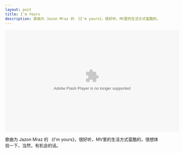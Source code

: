 ```yaml
---
layout: post
title: I'm Yours
description: 歌曲为 Jazon Mraz 的 《I'm yours》，很好听，MV里的生活方式蛮酷的，很想体验一下，当然，有机会的话。
---
```


<embed src="http://player.yinyuetai.com/video/player/3448/v_0.swf" quality="high" width="570" height="334" align="middle"  allowScriptAccess="sameDomain" allowfullscreen="true" type="application/x-shockwave-flash"></embed>

歌曲为 Jazon Mraz 的 《I'm yours》，很好听，MV里的生活方式蛮酷的，很想体验一下，当然，有机会的话。
